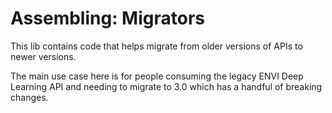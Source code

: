 # Assembling: Migrators

This lib contains code that helps migrate from older versions of APIs to newer versions.

The main use case here is for people consuming the legacy ENVI Deep Learning API and needing to migrate to 3.0 which has a handful of breaking changes.

